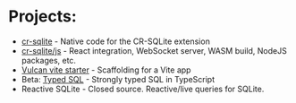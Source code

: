 # Projects:

- [cr-sqlite](https://github.com/vlcn-io/cr-sqlite) - Native code for the CR-SQLite extension
- [cr-sqlite/js](https://github.com/vlcn-io/js) - React integration, WebSocket server, WASM build, NodeJS packages, etc.
- [Vulcan vite starter](https://github.com/vlcn-io/vite-starter) - Scaffolding for a Vite app
- Beta: [Typed SQL](https://github.com/vlcn-io/typed-sql) - Strongly typed SQL in TypeScript
- Reactive SQLite - Closed source. Reactive/live queries for SQLite.

